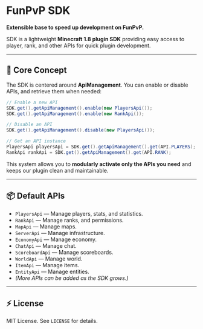 # FunPvP SDK

**Extensible base to speed up development on FunPvP.**

SDK is a lightweight **Minecraft 1.8 plugin SDK** providing easy access to player, rank, and other APIs for quick plugin development.

---

## 🌟 Core Concept

The SDK is centered around **ApiManagement**.
You can enable or disable APIs, and retrieve them when needed:

```java
// Enable a new API
SDK.get().getApiManagement().enable(new PlayersApi());
SDK.get().getApiManagement().enable(new RankApi());

// Disable an API
SDK.get().getApiManagement().disable(new PlayersApi());

// Get an API instance
PlayersApi playersApi = SDK.get().getApiManagement().get(API.PLAYERS);
RankApi rankApi = SDK.get().getApiManagement().get(API.RANK);
```

This system allows you to **modularly activate only the APIs you need** and keeps our plugin clean and maintainable.

---

## 📦 Default APIs

* `PlayersApi` — Manage players, stats, and statistics.
* `RankApi` — Manage ranks, and permissions.
* `MapApi` — Manage maps.
* `ServerApi` — Manage infrastructure.
* `EconomyApi` — Manage economy.
* `ChatApi` — Manage chat.
* `ScoreboardApi` — Manage scoreboards.
* `WorldApi` — Manage world.
* `ItemApi` — Manage items.
* `EntityApi` — Manage entities.
* *(More APIs can be added as the SDK grows.)*

---

## ⚡ License

MIT License. See `LICENSE` for details.
